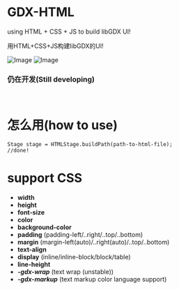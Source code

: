 # GDX-HTML

using HTML + CSS + JS to build libGDX UI!

用HTML+CSS+JS构建libGDX的UI!

![Image](https://raw.githubusercontent.com/dingjibang/GDX-HTML/master/readme/show2.png)
![Image](https://raw.githubusercontent.com/dingjibang/GDX-HTML/master/readme/show1.png)


### 仍在开发(Still developing)

<br>

# 怎么用(how to use)

    Stage stage = HTMLStage.buildPath(path-to-html-file);
    //done!
# support CSS

- **width**
- **height**
- **font-size**
- **color**
- **background-color**
- **padding** (padding-left/..right/..top/..bottom)
- **margin** (margin-left(auto)/..right(auto)/..top/..bottom)
- **text-align**
- **display** (inline/inline-block/block/table)
- **line-height** 
- ***-gdx-wrap*** (text wrap (unstable)) 
- ***-gdx-markup*** (text markup color language support)

